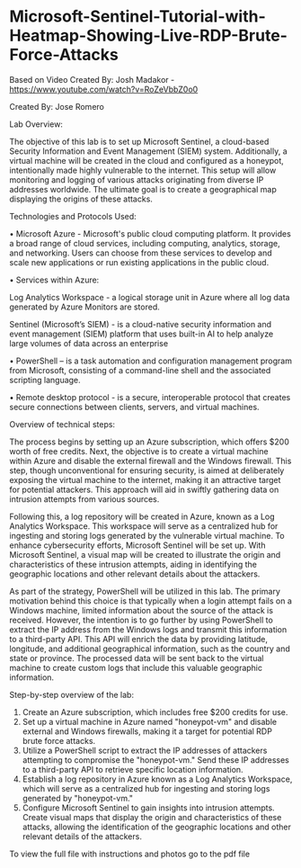 # Microsoft-Sentinel-Tutorial-with-Heatmap-Showing-Live-RDP-Brute-Force-Attacks

Based on Video Created By: Josh Madakor - https://www.youtube.com/watch?v=RoZeVbbZ0o0

Created By: Jose Romero

Lab Overview:

The objective of this lab is to set up Microsoft Sentinel, a cloud-based Security Information and Event Management (SIEM) system. Additionally, a virtual machine will be created in the cloud and configured as a honeypot, intentionally made highly vulnerable to the internet. This setup will allow monitoring and logging of various attacks originating from diverse IP addresses worldwide. The ultimate goal is to create a geographical map displaying the origins of these attacks.

Technologies and Protocols Used:

•	Microsoft Azure - Microsoft's public cloud computing platform. It provides a broad range of cloud services, including computing, analytics, storage, and networking. Users can choose from these services to develop and scale new applications or run existing applications in the public cloud.

•	Services within Azure: 

Log Analytics Workspace - a logical storage unit in Azure where all log data generated by Azure Monitors are stored.

Sentinel (Microsoft’s SIEM) - is a cloud-native security information and event management (SIEM) platform that uses built-in AI to help analyze large volumes of data across an enterprise

•	PowerShell – is a task automation and configuration management program from Microsoft, consisting of a command-line shell and the associated scripting language.

•	Remote desktop protocol - is a secure, interoperable protocol that creates secure connections between clients, servers, and virtual machines.

Overview of technical steps: 

The process begins by setting up an Azure subscription, which offers $200 worth of free credits. Next, the objective is to create a virtual machine within Azure and disable the external firewall and the Windows firewall. This step, though unconventional for ensuring security, is aimed at deliberately exposing the virtual machine to the internet, making it an attractive target for potential attackers. This approach will aid in swiftly gathering data on intrusion attempts from various sources.

Following this, a log repository will be created in Azure, known as a Log Analytics Workspace. This workspace will serve as a centralized hub for ingesting and storing logs generated by the vulnerable virtual machine. To enhance cybersecurity efforts, Microsoft Sentinel will be set up. With Microsoft Sentinel, a visual map will be created to illustrate the origin and characteristics of these intrusion attempts, aiding in identifying the geographic locations and other relevant details about the attackers.

As part of the strategy, PowerShell will be utilized in this lab. The primary motivation behind this choice is that typically when a login attempt fails on a Windows machine, limited information about the source of the attack is received. However, the intention is to go further by using PowerShell to extract the IP address from the Windows logs and transmit this information to a third-party API. This API will enrich the data by providing latitude, longitude, and additional geographical information, such as the country and state or province. The processed data will be sent back to the virtual machine to create custom logs that include this valuable geographic information.


Step-by-step overview of the lab:

1.	Create an Azure subscription, which includes free $200 credits for use.
2.	Set up a virtual machine in Azure named "honeypot-vm" and disable external and Windows firewalls, making it a target for potential RDP brute force attacks.
3.	Utilize a PowerShell script to extract the IP addresses of attackers attempting to compromise the "honeypot-vm." Send these IP addresses to a third-party API to retrieve specific location information.
4.	Establish a log repository in Azure known as a Log Analytics Workspace, which will serve as a centralized hub for ingesting and storing logs generated by "honeypot-vm."
5.	Configure Microsoft Sentinel to gain insights into intrusion attempts. Create visual maps that display the origin and characteristics of these attacks, allowing the identification of the geographic locations and other relevant details of the attackers.

To view the full file with instructions and photos go to the pdf file 
